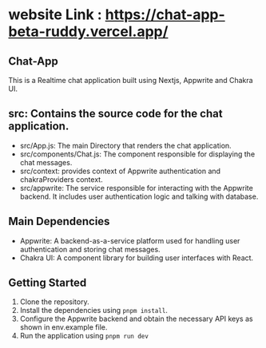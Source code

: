 # website Link : https://chat-app-beta-ruddy.vercel.app/

## Chat-App

This is a Realtime chat application built using Nextjs, Appwrite and Chakra UI.

## src: Contains the source code for the chat application.

- src/App.js: The main Directory that renders the chat application.
- src/components/Chat.js: The component responsible for displaying the chat messages.
- src/context: provides context of Appwrite authentication and chakraProviders context.
- src/appwrite: The service responsible for interacting with the Appwrite backend. It includes user authentication logic and talking with database.

## Main Dependencies

- Appwrite: A backend-as-a-service platform used for handling user authentication and storing chat messages.
- Chakra UI: A component library for building user interfaces with React.

## Getting Started

1. Clone the repository.
2. Install the dependencies using `pnpm install`.
3. Configure the Appwrite backend and obtain the necessary API keys as shown in env.example file.
4. Run the application using `pnpm run dev`
